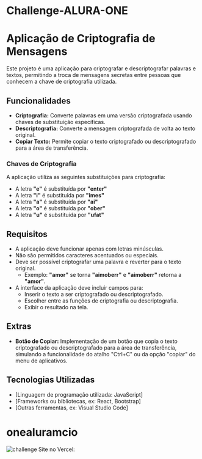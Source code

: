 ﻿# Challenge-ALURA-ONE
 # Aplicação de Criptografia de Mensagens

Este projeto é uma aplicação para criptografar e descriptografar palavras e textos, permitindo a troca de mensagens secretas entre pessoas que conhecem a chave de criptografia utilizada.

## Funcionalidades

- **Criptografia:** Converte palavras em uma versão criptografada usando chaves de substituição específicas.
- **Descriptografia:** Converte a mensagem criptografada de volta ao texto original.
- **Copiar Texto:** Permite copiar o texto criptografado ou descriptografado para a área de transferência.

### Chaves de Criptografia

A aplicação utiliza as seguintes substituições para criptografia:

- A letra **"e"** é substituída por **"enter"**
- A letra **"i"** é substituída por **"imes"**
- A letra **"a"** é substituída por **"ai"**
- A letra **"o"** é substituída por **"ober"**
- A letra **"u"** é substituída por **"ufat"**

## Requisitos

- A aplicação deve funcionar apenas com letras minúsculas.
- Não são permitidos caracteres acentuados ou especiais.
- Deve ser possível criptografar uma palavra e reverter para o texto original.
  - Exemplo: **"amor"** se torna **"aimoberr"** e **"aimoberr"** retorna a **"amor"**.
- A interface da aplicação deve incluir campos para:
  - Inserir o texto a ser criptografado ou descriptografado.
  - Escolher entre as funções de criptografia ou descriptografia.
  - Exibir o resultado na tela.

## Extras

- **Botão de Copiar:** Implementação de um botão que copia o texto criptografado ou descriptografado para a área de transferência, simulando a funcionalidade do atalho "Ctrl+C" ou da opção "copiar" do menu de aplicativos.

## Tecnologias Utilizadas

- [Linguagem de programação utilizada: JavaScript]
- [Frameworks ou bibliotecas, ex: React, Bootstrap]
- [Outras ferramentas, ex: Visual Studio Code]

# onealuramcio
![challenge]()
Site no Vercel: 
